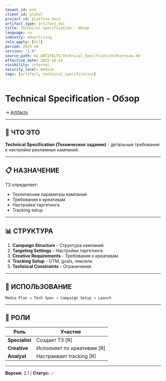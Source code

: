 ```yaml
---
tenant_id: mrm
client_id: global
project_id: platform_docs
artifact_type: artifact_doc
title: Technical Specification - Обзор
language: ru
industry: advertising
role_apply: [all]
period: 2025-10
version: "1.0"
source_path: 02_ARTIFACTS/Technical_Specification/Overview.md
effective_date: 2025-10-24
visibility: internal
security_level: medium
tags: [artifact, technical_specification]
---
```


# Technical Specification - Обзор

→ [Artifacts](../_README.md)

---

## 🎯 ЧТО ЭТО

**Technical Specification (Техническое задание)** - детальные требования к настройке рекламных кампаний.

---

## 📋 НАЗНАЧЕНИЕ

ТЗ определяет:
- Технические параметры кампаний
- Требования к креативам
- Настройки таргетинга
- Tracking setup

---

## 📊 СТРУКТУРА

1. **Campaign Structure** - Структура кампаний
2. **Targeting Settings** - Настройки таргетинга
3. **Creative Requirements** - Требования к креативам
4. **Tracking Setup** - UTM, goals, пиксели
5. **Technical Constraints** - Ограничения

---

## 🔄 ИСПОЛЬЗОВАНИЕ

```
Media Plan → Tech Spec → Campaign Setup → Launch
```

---

## 👥 РОЛИ

| Роль | Участие |
|------|---------|
| **Specialist** | Создает ТЗ [R] |
| **Creative** | Исполняет по креативам [R] |
| **Analyst** | Настраивает tracking [R] |

---

**Версия:** 2.1 | **Статус:** ✅


